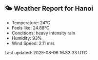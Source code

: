 <!-- WEATHER-START -->
## 🌤 Weather Report for Hanoi

- Temperature: 24°C
- Feels like: 24.88°C
- Conditions: heavy intensity rain
- Humidity: 93%
- Wind Speed: 2.11 m/s

Last updated: 2025-08-06 16:33:33 UTC
<!-- WEATHER-END -->
